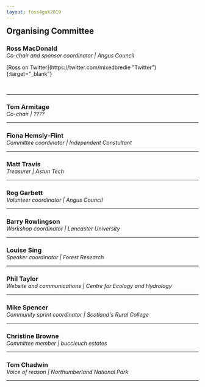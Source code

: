 ```yaml
---
layout: foss4guk2019
---
```

<h2 style="margin-top:0;">Organising Committee</h2>

<img src="" style="float:right; padding-left:15px; padding-bottom:15px;"/>
<h3 style="margin-bottom:0; padding-bottom:0;">Ross MacDonald</h3>
<em>Co-chair and sponsor coordinator | Angus Council</em>
<p>[Ross on Twitter](https://twitter.com/mixedbredie "Twitter"){:target="_blank"}</p>

<br>
<hr/>

<img src="" style="float:right; padding-left:15px; padding-bottom:15px;"/>
<h3 style="margin-bottom:0; padding-bottom:0;">Tom Armitage</h3>
<em>Co-chair | ????</em> <a href="https://twitter.com/MapNav_Tom" target=_blank><i class="fa fa-twitter"></i></a>

<br>
<hr/>

<img src="" style="float:right; padding-left:15px; padding-bottom:15px;"/>
<h3 style="margin-bottom:0; padding-bottom:0;">Fiona Hemsly-Flint</h3>
<em>Committee coordinator | Independent Constultant</em> <a href="https://www.linkedin.com/in/fiona-hemsley-flint-225b6616/" target=_blank><i class="fa fa-linkedin"></i></a>

<br>
<hr/>

<img src="" style="float:right; padding-left:15px; padding-bottom:15px;"/>
<h3 style="margin-bottom:0; padding-bottom:0;">Matt Travis</h3>
<em>Treasurer | Astun Tech</em> <a https://twitter.com/Yakus" target=_blank><i class="fa fa-twitter"></i></a>

<br>
<hr/>

<img src="" style="float:right; padding-left:15px; padding-bottom:15px;"/>
<h3 style="margin-bottom:0; padding-bottom:0;">Rog Garbett</h3>
<em>Volunteer coordinator | Angus Council</em> <a href="https://twitter.com/reagarbett" target=_blank><i class="fa fa-twitter"></i></a>

<br>
<hr/>

<img src="" style="float:right; padding-left:15px; padding-bottom:15px;"/>
<h3 style="margin-bottom:0; padding-bottom:0;">Barry Rowlingson</h3>
<em>Workshop coordinator | Lancaster University</em> <a href="https://twitter.com/geospacedman" target=_blank><i class="fa fa-twitter"></i></a>

<br>
<hr/>

<img src="" style="float:right; padding-left:15px; padding-bottom:15px;"/>
<h3 style="margin-bottom:0; padding-bottom:0;">Louise Sing</h3>
<em>Speaker coordinator | Forest Research</em> <a href="https://twitter.com/sing_louise" target=_blank><i class="fa fa-twitter"></i></a>

<br>
<hr/>

<img src="" style="float:right; padding-left:15px; padding-bottom:15px;"/>
<h3 style="margin-bottom:0; padding-bottom:0;">Phil Taylor</h3>
<em>Website and communications | Centre for Ecology and Hydrology</em> <a href="https://twitter.com/ScienceAndMaps" target=_blank><i class="fa fa-twitter"></i></a>

<br>
<hr/>

<img src="" style="float:right; padding-left:15px; padding-bottom:15px;"/>
<h3 style="margin-bottom:0; padding-bottom:0;">Mike Spencer</h3>
<em>Community sprint coordinator | Scotland's Rural College</em> <a href="https://twitter.com/mikerspencer" target=_blank><i class="fa fa-twitter"></i></a>

<br>
<hr/>

<img src="" style="float:right; padding-left:15px; padding-bottom:15px;"/>
<h3 style="margin-bottom:0; padding-bottom:0;">Christine Browne</h3>
<em>Committee member | buccleuch estates</em> <a href="https://www.linkedin.com/in/christine-brown-1a0b5a9" target=_blank><i class="fa fa-linkedin"></i></a>

<br>
<hr/>

<img src="" style="float:right; padding-left:15px; padding-bottom:15px;"/>
<h3 style="margin-bottom:0; padding-bottom:0;">Tom Chadwin</h3>
<em>Voice of reason | Northumberland National Park</em> <a href="https://twitter.com/tomchadwin" target=_blank><i class="fa fa-twitter"></i></a>

<br>
<hr/>
